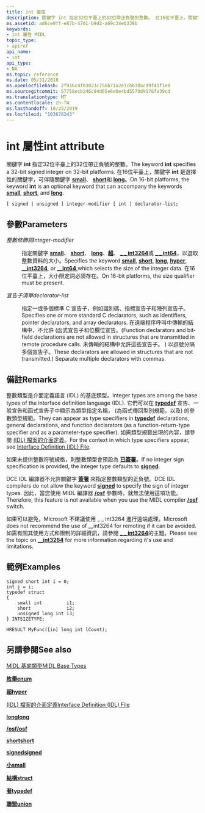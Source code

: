 ```yaml
---
title: int 屬性
description: 關鍵字 int 指定32位平臺上的32位帶正負號的整數。 在16位平臺上，關鍵字 int 是選擇性的關鍵字，可伴隨關鍵字 small、short 和 long。
ms.assetid: ad6ce0ff-e87b-4701-b9d2-a69c34e0339b
keywords:
- int 屬性 MIDL
topic_type:
- apiref
api_name:
- int
api_type:
- NA
ms.topic: reference
ms.date: 05/31/2018
ms.openlocfilehash: 2f916c4f03023c756b71a2e3cbb38acd9f41f1e8
ms.sourcegitcommit: 57758ecb246c84d65e6e0e4bd5570d9176fa39cd
ms.translationtype: MT
ms.contentlocale: zh-TW
ms.lasthandoff: 10/25/2019
ms.locfileid: "103678243"
---
```

# <a name="int-attribute"></a><span data-ttu-id="2e5b6-105">int 屬性</span><span class="sxs-lookup"><span data-stu-id="2e5b6-105">int attribute</span></span>

<span data-ttu-id="2e5b6-106">關鍵字 **int** 指定32位平臺上的32位帶正負號的整數。</span><span class="sxs-lookup"><span data-stu-id="2e5b6-106">The keyword **int** specifies a 32-bit signed integer on 32-bit platforms.</span></span> <span data-ttu-id="2e5b6-107">在16位平臺上，關鍵字 **int** 是選擇性的關鍵字，可伴隨關鍵字 [**small**](small.md)、 [**short**](short.md)和 [**long**](long.md)。</span><span class="sxs-lookup"><span data-stu-id="2e5b6-107">On 16-bit platforms, the keyword **int** is an optional keyword that can accompany the keywords [**small**](small.md), [**short**](short.md), and [**long**](long.md).</span></span>

``` syntax
[ signed | unsigned ] integer-modifier [ int ] declarator-list;
```

## <a name="parameters"></a><span data-ttu-id="2e5b6-108">參數</span><span class="sxs-lookup"><span data-stu-id="2e5b6-108">Parameters</span></span>

<dl> <dt>

<span data-ttu-id="2e5b6-109">*整數修飾詞*</span><span class="sxs-lookup"><span data-stu-id="2e5b6-109">*integer-modifier*</span></span> 
</dt> <dd>

<span data-ttu-id="2e5b6-110">指定關鍵字 [**small**](small.md)、 [**short**](short.md)、 [**long**](long.md)、[**超**](hyper.md)、 [**\_ \_ int3264**](--int3264.md)或 [**\_ \_ int64**](--int64.md)，以選取整數資料的大小。</span><span class="sxs-lookup"><span data-stu-id="2e5b6-110">Specifies the keyword [**small**](small.md), [**short**](short.md), [**long**](long.md), [**hyper**](hyper.md), [**\_\_int3264**](--int3264.md), or [**\_\_int64**](--int64.md),which selects the size of the integer data.</span></span> <span data-ttu-id="2e5b6-111">在16位平臺上，大小限定詞必須存在。</span><span class="sxs-lookup"><span data-stu-id="2e5b6-111">On 16-bit platforms, the size qualifier must be present.</span></span>

</dd> <dt>

<span data-ttu-id="2e5b6-112">*宣告子清單*</span><span class="sxs-lookup"><span data-stu-id="2e5b6-112">*declarator-list*</span></span> 
</dt> <dd>

<span data-ttu-id="2e5b6-113">指定一或多個標準 C 宣告子，例如識別碼、指標宣告子和陣列宣告子。</span><span class="sxs-lookup"><span data-stu-id="2e5b6-113">Specifies one or more standard C declarators, such as identifiers, pointer declarators, and array declarators.</span></span> <span data-ttu-id="2e5b6-114">在遠端程序呼叫中傳輸的結構中，不允許 (函式宣告子和位欄位宣告。</span><span class="sxs-lookup"><span data-stu-id="2e5b6-114">(Function declarators and bit-field declarations are not allowed in structures that are transmitted in remote procedure calls.</span></span> <span data-ttu-id="2e5b6-115">未傳輸的結構中允許這些宣告子。 ) 以逗號分隔多個宣告子。</span><span class="sxs-lookup"><span data-stu-id="2e5b6-115">These declarators are allowed in structures that are not transmitted.) Separate multiple declarators with commas.</span></span>

</dd> </dl>

## <a name="remarks"></a><span data-ttu-id="2e5b6-116">備註</span><span class="sxs-lookup"><span data-stu-id="2e5b6-116">Remarks</span></span>

<span data-ttu-id="2e5b6-117">整數類型是介面定義語言 (IDL) 的基底類型。</span><span class="sxs-lookup"><span data-stu-id="2e5b6-117">Integer types are among the base types of the interface definition language (IDL).</span></span> <span data-ttu-id="2e5b6-118">它們可以在 [**typedef**](typedef.md) 宣告、一般宣告和函式宣告子中顯示為類型指定名稱， (為函式傳回型別規範，以及) 的參數類型規範。</span><span class="sxs-lookup"><span data-stu-id="2e5b6-118">They can appear as type specifiers in [**typedef**](typedef.md) declarations, general declarations, and function declarators (as a function-return-type specifier and as a parameter-type specifier).</span></span> <span data-ttu-id="2e5b6-119">如需類型規範出現的內容，請參閱 [ (IDL) 檔案的介面定義](interface-definition-idl-file.md)。</span><span class="sxs-lookup"><span data-stu-id="2e5b6-119">For the context in which type specifiers appear, see [Interface Definition (IDL) File](interface-definition-idl-file.md).</span></span>

<span data-ttu-id="2e5b6-120">如果未提供整數符號規格，則整數類型會預設為 [**已簽署**](signed.md)。</span><span class="sxs-lookup"><span data-stu-id="2e5b6-120">If no integer sign specification is provided, the integer type defaults to [**signed**](signed.md).</span></span>

<span data-ttu-id="2e5b6-121">DCE IDL 編譯器不允許關鍵字 [**簽署**](signed.md) 來指定整數類型的正負號。</span><span class="sxs-lookup"><span data-stu-id="2e5b6-121">DCE IDL compilers do not allow the keyword [**signed**](signed.md) to specify the sign of integer types.</span></span> <span data-ttu-id="2e5b6-122">因此，當您使用 MIDL 編譯器 [**/osf**](-osf.md) 參數時，就無法使用這項功能。</span><span class="sxs-lookup"><span data-stu-id="2e5b6-122">Therefore, this feature is not available when you use the MIDL compiler [**/osf**](-osf.md) switch.</span></span>

<span data-ttu-id="2e5b6-123">如果可以避免，Microsoft 不建議使用 \_ \_ int3264 進行遠端處理。</span><span class="sxs-lookup"><span data-stu-id="2e5b6-123">Microsoft does not recommend the use of \_\_int3264 for remoting if it can be avoided.</span></span> <span data-ttu-id="2e5b6-124">如需有關其使用方式和限制的詳細資訊，請參閱 [**\_ \_ int3264**](--int3264.md)的主題。</span><span class="sxs-lookup"><span data-stu-id="2e5b6-124">Please see the topic on [**\_\_int3264**](--int3264.md) for more information regarding it's use and limitations.</span></span>

## <a name="examples"></a><span data-ttu-id="2e5b6-125">範例</span><span class="sxs-lookup"><span data-stu-id="2e5b6-125">Examples</span></span>

``` syntax
signed short int i = 0; 
int j = i; 
typedef struct 
{ 
    small int         i1; 
    short             i2; 
    unsigned long int i3; 
} INTSIZETYPE; 
 
HRESULT MyFunc([in] long int lCount);
```

## <a name="see-also"></a><span data-ttu-id="2e5b6-126">另請參閱</span><span class="sxs-lookup"><span data-stu-id="2e5b6-126">See also</span></span>

<dl> <dt>

[<span data-ttu-id="2e5b6-127">MIDL 基底類型</span><span class="sxs-lookup"><span data-stu-id="2e5b6-127">MIDL Base Types</span></span>](midl-base-types.md)
</dt> <dt>

[<span data-ttu-id="2e5b6-128">**枚舉**</span><span class="sxs-lookup"><span data-stu-id="2e5b6-128">**enum**</span></span>](enum.md)
</dt> <dt>

[<span data-ttu-id="2e5b6-129">**超**</span><span class="sxs-lookup"><span data-stu-id="2e5b6-129">**hyper**</span></span>](hyper.md)
</dt> <dt>

[<span data-ttu-id="2e5b6-130"> (IDL) 檔案的介面定義</span><span class="sxs-lookup"><span data-stu-id="2e5b6-130">Interface Definition (IDL) File</span></span>](interface-definition-idl-file.md)
</dt> <dt>

[<span data-ttu-id="2e5b6-131">**long**</span><span class="sxs-lookup"><span data-stu-id="2e5b6-131">**long**</span></span>](long.md)
</dt> <dt>

[<span data-ttu-id="2e5b6-132">**/osf**</span><span class="sxs-lookup"><span data-stu-id="2e5b6-132">**/osf**</span></span>](-osf.md)
</dt> <dt>

[<span data-ttu-id="2e5b6-133">**short**</span><span class="sxs-lookup"><span data-stu-id="2e5b6-133">**short**</span></span>](short.md)
</dt> <dt>

[<span data-ttu-id="2e5b6-134">**signed**</span><span class="sxs-lookup"><span data-stu-id="2e5b6-134">**signed**</span></span>](signed.md)
</dt> <dt>

[<span data-ttu-id="2e5b6-135">**小**</span><span class="sxs-lookup"><span data-stu-id="2e5b6-135">**small**</span></span>](small.md)
</dt> <dt>

[<span data-ttu-id="2e5b6-136">**結構**</span><span class="sxs-lookup"><span data-stu-id="2e5b6-136">**struct**</span></span>](struct.md)
</dt> <dt>

[<span data-ttu-id="2e5b6-137">**著**</span><span class="sxs-lookup"><span data-stu-id="2e5b6-137">**typedef**</span></span>](typedef.md)
</dt> <dt>

[<span data-ttu-id="2e5b6-138">**聯盟**</span><span class="sxs-lookup"><span data-stu-id="2e5b6-138">**union**</span></span>](union.md)
</dt> </dl>

 

 




